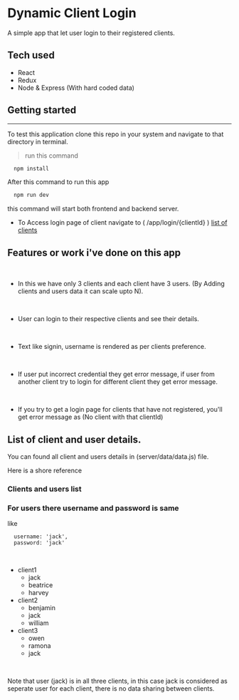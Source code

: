 # Dynamic Client Login

A simple app that let user login to their registered clients.

## Tech used

- React
- Redux
- Node & Express (With hard coded data)

## Getting started

<hr />

To test this application clone this repo in your system and navigate to that directory in terminal.

> run this command

```js
  npm install
```

After this command to run this app

```js
  npm run dev
```

this command will start both frontend and backend server.

- To Access login page of client navigate to
  ( /app/login/{clientId} ) [list of clients](#clientslist)

## Features or work i've done on this app

<br />

- In this we have only 3 clients and each client have 3 users. (By Adding clients and users data it can scale upto N).

<br />

- User can login to their respective clients and see their details.

<br />

- Text like signin, username is rendered as per clients preference.

<br />

- If user put incorrect credential they get error message, if user from another client try to login for different client they get error message.

<br />

- If you try to get a login page for clients that have not registered, you'll get error message as (No client with that clientId)

## List of client and user details.

You can found all client and users details in (server/data/data.js) file.

Here is a shore reference

### Clients and users list<a name="clientslist"></a>

### For users there username and password is same

like

```
  username: 'jack',
  password: 'jack'
```

<br />

- client1
  - jack
  - beatrice
  - harvey
- client2
  - benjamin
  - jack
  - william
- client3
  - owen
  - ramona
  - jack

<br />

Note that user (jack) is in all three clients, in this case jack is considered as seperate user for each client, there is no data sharing between clients.
